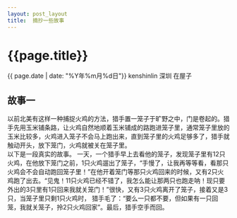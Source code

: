 ```yaml
---
layout: post_layout
title:  摘抄一些故事
---
```


# {{page.title}}
<div class="post-date">{{ page.date | date: "%Y年%m月%d日"}} kenshinlin 深圳 在屋子</div>

## 故事一
以前北美有这样一种捕捉火鸡的方法，猎手置一笼子于旷野之中，门是卷起的。猎手先用玉米铺条路，让火鸡自然地顺着玉米铺成的路跑进笼子里，通常笼子里放的玉米比较多，火鸡进入笼子不会马上跑出来，直到笼子里的火鸡足够多了，猎手就触动开头，放下笼门，火鸡就被关在笼子里。<br />
以下是一段真实的故事。<bt />
一天，一个猎手早上去看他的笼子，发现笼子里有12只火鸡，在他放下笼门之前，1只火鸡遛出了笼子，“手慢了，让我再等等看，看那只火鸡会不会自动跑回笼子里！”在他开着笼门等那只火鸡回来的时候，又有2只火鸡跑了出去。“见鬼！11只火鸡已经不错了，我怎么能让那两只也跑走呐！现只要外出的3只里有1只回来我就关笼门！”很快，又有3只火鸡离开了笼子，接着又是3只，当笼子里只剩1只火鸡时， 猎手毛了：“要么一只都不要，但如果有一只回笼，我就关笼子，拎2只火鸡回家”。最后，猎手空手而回。 
